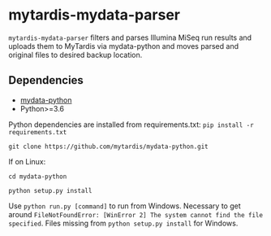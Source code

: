 # mytardis-mydata-parser
`mytardis-mydata-parser` filters and parses Illumina MiSeq run results and uploads them to MyTardis via mydata-python and moves 
parsed and original files to desired backup location.

## Dependencies
* [mydata-python](https://github.com/mytardis/mydata-python) 
* Python>=3.6

Python dependencies are installed from requirements.txt:
`pip install -r requirements.txt`

`git clone https://github.com/mytardis/mydata-python.git`

If on Linux:

`cd mydata-python`

`python setup.py install`

Use `python run.py [command]` to run from Windows. Necessary to get around 
`FileNotFoundError: [WinError 2] The system cannot find the file specified`. 
Files missing from `python setup.py install` for Windows.

